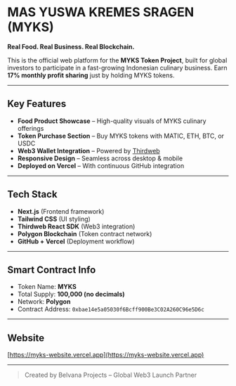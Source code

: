 # MAS YUSWA KREMES SRAGEN (MYKS)

**Real Food. Real Business. Real Blockchain.**

This is the official web platform for the **MYKS Token Project**, built for global investors to participate in a fast-growing Indonesian culinary business. Earn **17% monthly profit sharing** just by holding MYKS tokens.

---

## Key Features

- **Food Product Showcase** – High-quality visuals of MYKS culinary offerings  
- **Token Purchase Section** – Buy MYKS tokens with MATIC, ETH, BTC, or USDC  
- **Web3 Wallet Integration** – Powered by [Thirdweb](https://thirdweb.com/)  
- **Responsive Design** – Seamless across desktop & mobile  
- **Deployed on Vercel** – With continuous GitHub integration  

---

## Tech Stack

- **Next.js** (Frontend framework)  
- **Tailwind CSS** (UI styling)  
- **Thirdweb React SDK** (Web3 integration)  
- **Polygon Blockchain** (Token contract network)  
- **GitHub + Vercel** (Deployment workflow)  

---

## Smart Contract Info

- Token Name: **MYKS**  
- Total Supply: **100,000 (no decimals)**  
- Network: **Polygon**  
- Contract Address: `0xbae14e5a05030f6Bcff900Be3C02A260C96e5D6c`  

---

## Website

[https://myks-website.vercel.app](https://myks-website.vercel.app)

---

> Created by Belvana Projects – Global Web3 Launch Partner
